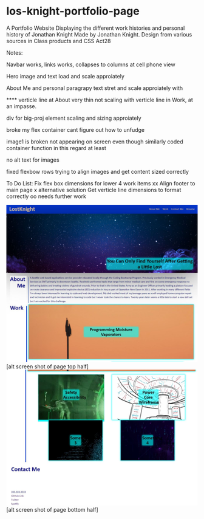 # los-knight-portfolio-page



A Portfolio Website Displaying the different work histories and personal history of Jonathan Knight 
Made by Jonathan Knight. Design from various sources in Class products and CSS Act28

Notes:

Navbar works, links works, collapses to columns at cell phone view

Hero image and text load and scale approiately

About Me and personal paragrapy text stret and scale approiately with

**** verticle line at About very thin not scaling with verticle line in Work, at an impasse. 

div for big-proj element scaling and sizing approiately 

broke my flex container cant figure out how to unfudge

image1 is broken not appearing on screen even though similarly coded container function in this regard at least

no alt text for images

fixed flexbow rows trying to align images and get content sized correctly


To Do List:
Fix flex box dimensions for lower 4 work items  xx
Align footer to main page x alternative solution
Get verticle line dimensions to format correctly oo needs further work

![screenshot1](assets/images/screenshot1.JPG) [alt screen shot of page top half]
![screenshot2](assets/images/screenshot2.JPG) [alt screen shot  of page bottom half]